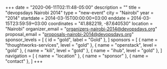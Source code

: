 +++
date = "2020-06-11T02:11:48-05:00"
description = ""
title = "devopsdays Nairobi 2014"
type = "new-event"
city = "Nairobi"
year = "2014"
startdate = 2014-03-15T00:00:00+03:00
enddate = 2014-03-15T23:59:59+03:00
coordinates = "41.882219, -87.640530"
location = "Nairobi"
organizer_email = "organizers-nairobi-2014@devopsdays.org"
proposal_email = "proposals-nairobi-2014@devopsdays.org"
sponsor_levels = [
    { id = "gold", label = "Gold" },
]
sponsors = [
    { name = "thoughtworks-services", level = "gold" },
    { name = "openstack", level = "gold" },
    { name = "kili", level = "gold" },
    { name = "ihub", level = "gold" },
]
navigation = [
    { name = "location" },
    { name = "sponsor" },
    { name = "contact" },
]
+++

